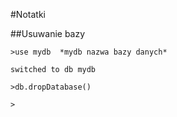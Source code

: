 #Notatki

##Usuwanie bazy

``>use mydb  *mydb nazwa bazy danych* ``

``switched to db mydb``

``>db.dropDatabase()``

``>``
